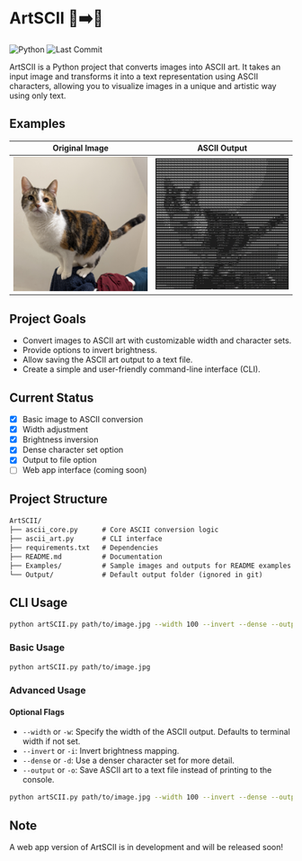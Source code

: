 # ArtSCII 🎨➡️🔡

![Python](https://img.shields.io/badge/python-3.12+-blue?logo=python&logoColor=white) ![Last Commit](https://img.shields.io/github/last-commit/TamasFried/ArtSCII)


ArtSCII is a Python project that converts images into ASCII art. It takes an input image and transforms it into a text representation using ASCII characters, allowing you to visualize images in a unique and artistic way using only text.

## Examples

| Original Image | ASCII Output |
|:-------------:|:-----------:|
| <img src="Examples/CatExample.JPG" width="400"/> | <img src="Examples/CatExampleASCII.png" width="400"/> |

## Project Goals

- Convert images to ASCII art with customizable width and character sets.
- Provide options to invert brightness.
- Allow saving the ASCII art output to a text file.
- Create a simple and user-friendly command-line interface (CLI).

## Current Status

- [x] Basic image to ASCII conversion
- [x] Width adjustment
- [x] Brightness inversion
- [x] Dense character set option
- [x] Output to file option
- [ ] Web app interface (coming soon)

## Project Structure

```
ArtSCII/
├── ascii_core.py      # Core ASCII conversion logic
├── ascii_art.py       # CLI interface
├── requirements.txt   # Dependencies
├── README.md          # Documentation
├── Examples/          # Sample images and outputs for README examples
└── Output/            # Default output folder (ignored in git)
```

## CLI Usage

```bash
python artSCII.py path/to/image.jpg --width 100 --invert --dense --output output.txt
```

### Basic Usage

```bash
python artSCII.py path/to/image.jpg
```

### Advanced Usage

#### Optional Flags

- `--width` or `-w`: Specify the width of the ASCII output. Defaults to terminal width if not set.
- `--invert` or `-i`: Invert brightness mapping.
- `--dense` or `-d`: Use a denser character set for more detail.
- `--output` or `-o`: Save ASCII art to a text file instead of printing to the console.

```bash
python artSCII.py path/to/image.jpg --width 100 --invert --dense --output output.txt
```



## Note

A web app version of ArtSCII is in development and will be released soon!
